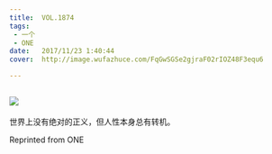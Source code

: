 ```yaml
---
title:	VOL.1874
tags:
 - 一个
 - ONE
date:	2017/11/23 1:40:44
cover:	http://image.wufazhuce.com/FqGwSGSe2gjraF02rIOZ48F3equ6

---
```

![](http://image.wufazhuce.com/FqGwSGSe2gjraF02rIOZ48F3equ6)
---

世界上没有绝对的正义，但人性本身总有转机。
 
Reprinted from ONE
